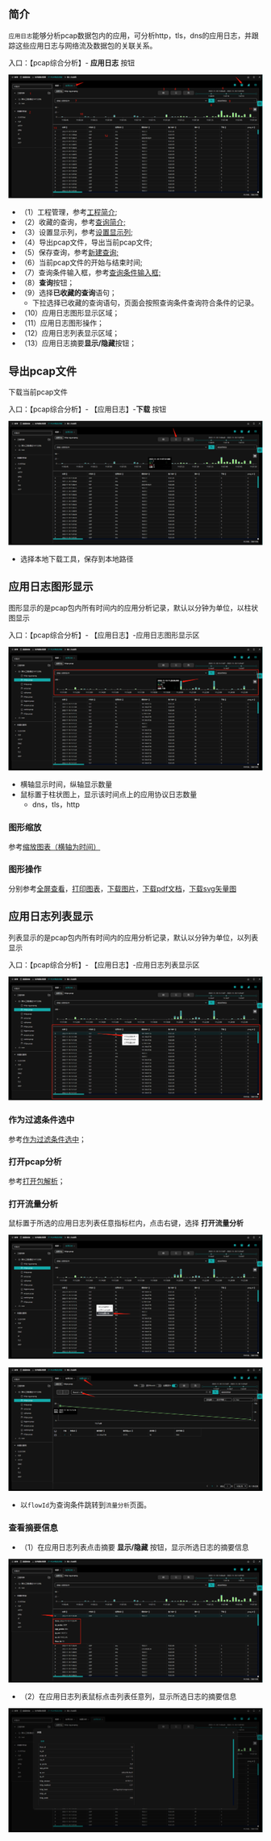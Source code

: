 ## 简介

`应用日志`能够分析pcap数据包内的应用，可分析http，tls，dns的应用日志，并跟踪这些应用日志与网络流及数据包的关联关系。

入口：【pcap综合分析】- **应用日志** 按钮

![](./img/applog/01.png)

- （1）工程管理，参考[工程简介](zh-cn/analysis/project?id=工程简介);
- （2）收藏的查询，参考[查询简介;](zh-cn/analysis/query?id=查询简介)
- （3）设置显示列，参考[设置显示列](zh-cn/analysis/flow?id=设置显示列);
- （4）导出pcap文件，导出当前pcap文件;
- （5）保存查询，参考[新建查询;](zh-cn/analysis/query?id=新建查询)
- （6）当前pcap文件的开始与结束时间;
- （7）查询条件输入框，参考[查询条件输入框;](zh-cn/analysis/query?id=查询条件输入框)
- （8）**查询**按钮；
- （9）选择**已收藏的查询**语句；
  - 下拉选择已收藏的查询语句，页面会按照查询条件查询符合条件的记录。
- （10）应用日志图形显示区域；
- （11）应用日志图形操作；
- （12）应用日志列表显示区域；
- （13）应用日志摘要**显示/隐藏**按钮；



## 导出pcap文件

下载当前pcap文件

入口：【pcap综合分析】- 【应用日志】-**下载** 按钮

![](./img/applog/02.png)

- 选择本地下载工具，保存到本地路径

## 应用日志图形显示

图形显示的是pcap包内所有时间内的应用分析记录，默认以分钟为单位，以柱状图显示

入口：【pcap综合分析】- 【应用日志】-应用日志图形显示区

![](./img/applog/03.png)

- 横轴显示时间，纵轴显示数量
- 鼠标置于柱状图上，显示该时间点上的应用协议日志数量
  - dns，tls，http

### 图形缩放

参考[缩放图表（横轴为时间）](http://localhost:3000/#/zh-cn/analysis/statInfo?id=缩放图表（横轴为时间）)

### 图形操作

分别参考[全屏查看](http://localhost:3000/#/zh-cn/analysis/statInfo?id=全屏查看)，[打印图表](http://localhost:3000/#/zh-cn/analysis/statInfo?id=打印图表)，[下载图片](http://localhost:3000/#/zh-cn/analysis/statInfo?id=下载图片)，[下载pdf文档](http://localhost:3000/#/zh-cn/analysis/statInfo?id=下载pdf文档)，[下载svg矢量图](http://localhost:3000/#/zh-cn/analysis/statInfo?id=下载svg矢量图)

## 应用日志列表显示

列表显示的是pcap包内所有时间内的应用分析记录，默认以分钟为单位，以列表显示

入口：【pcap综合分析】- 【应用日志】-应用日志列表显示区

![](./img/applog/04.png)



### 作为过滤条件选中

参考[作为过滤条件选中](http://localhost:3000/#/zh-cn/analysis/flow?id=作为过滤条件选中)；

### 打开pcap分析

参考[打开包解析](http://localhost:3000/#/zh-cn/analysis/flow?id=打开包解析)；

### 打开流量分析

鼠标置于所选的应用日志列表任意指标栏内，点击右键，选择 **打开流量分析**

![](./img/applog/05.png)

![](./img/applog/06.png)

- 以`flowId`为查询条件跳转到`流量分析`页面。



### 查看摘要信息

- （1）在应用日志列表点击摘要 **显示/隐藏** 按钮，显示所选日志的摘要信息

![](./img/applog/07.png)



- （2）在应用日志列表鼠标点击列表任意列，显示所选日志的摘要信息

![](./img/applog/08.png)
